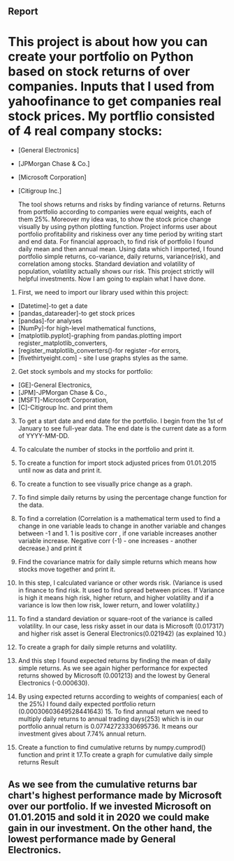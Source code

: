 ## Report

# This project is about how you can create your portfolio on Python based on stock returns of over companies. Inputs that I used from yahoofinance to get companies real stock prices. My portflio consisted of 4 real company stocks: 
- [General Electronics]
- [JPMorgan Chase &amp; Co.]
- [Microsoft Corporation]
- [Citigroup Inc.]
 
  The tool shows returns and risks by finding variance of returns. Returns from portfolio according
to companies were equal weights, each of them 25%. Moreover my idea was, to show the stock price
change visually by using python plotting function. Project informs user about portfolio profitability and
riskiness over any time period by writing start and end data. For financial approach, to find risk of
portfolio I found daily mean and then annual mean. Using data which I imported, I found portfolio
simple returns, co-variance, daily returns, variance(risk), and correlation among stocks. Standard
deviation and volatility of population, volatility actually shows our risk. This project strictly will helpful
investments.
Now I am going to explain what I have done.

1. First, we need to import our library used within this project:
- [Datetime]-to get a date
- [pandas_datareader]-to get stock prices
- [pandas]-for analyses
- [NumPy]-for high-level mathematical functions, 
- [matplotlib.pyplot]-graphing from pandas.plotting import register_matplotlib_converters,
- [register_matplotlib_converters()-for register –for errors, 
- [fivethirtyeight.com] - site I use graphs styles as the same.

2. Get stock symbols and my stocks for portfolio: 
- [GE]-General Electronics, 
- [JPM]-JPMorgan Chase &amp; Co.,
- [MSFT]-Microsoft Corporation, 
- [C]-Citigroup Inc. and print them

3. To get a start date and end date for the portfolio. I begin from the 1st of January to see full-year data.
The end date is the current date as a form of YYYY-MM-DD.

4. To calculate the number of stocks in the portfolio and print it.

5. To create a function for import stock adjusted prices from 01.01.2015 until now as data and print it.
6. To create a function to see visually price change as a graph.

7. To find simple daily returns by using the percentage change function for the data.
8. To find a correlation (Correlation is a mathematical term used to find a change in one variable leads to change in another variable and changes between -1 and 1. 1 is positive corr , if one variable increases another variable increase. Negative corr (-1) - one increases - another decrease.) and print it
9. Find the covariance matrix for daily simple returns which means how stocks move together and print it.
10. In this step, I calculated variance or other words risk. (Variance is used in finance to find risk. It used to find spread between prices. If Variance is high it means high risk, higher return, and higher volatility and if a variance is low then low risk, lower return, and lower volatility.)
11. To find a standard deviation or square-root of the variance is called volatility. In our case, less risky asset in our data is Microsoft (0.017317) and higher risk asset is General Electronics(0.021942) (as explained 10.)
12. To create a graph for daily simple returns and volatility.
13. And this step I found expected returns by finding the mean of daily simple returns. As we see again higher performance for expected returns showed by Microsoft (0.001213) and the lowest by General Electronics (-0.000630).
14. By using expected returns according to weights of companies( each of the 25%) I found daily expected portfolio return (0.00030603649528441643)
15. To find annual return we need to multiply daily returns to annual trading days(253) which is in our portfolio annual return is 0.07742723330695736. It means our investment gives about 7.74% annual return.
16. Create a function to find cumulative returns by numpy.cumprod() function and print it
17.To create a graph for cumulative daily simple returns Result

## As we see from the cumulative returns bar chart&#39;s highest performance made by Microsoft over our portfolio. If we invested Microsoft on 01.01.2015 and sold it in 2020 we could make gain in our investment. On the other hand, the lowest performance made by General Electronics.
